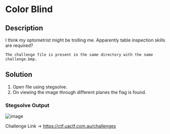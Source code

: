 # Color Blind

## Description
I think my optometrist might be trolling me. Apparently table inspection skills are required?

`The challenge file is present in the same directory with the name challenge.bmp.`

## Solution

1. Open file using stegsolve.
2. On viewing the image through different planes the flag is found.

### Stegsolve Output

 ![image](https://user-images.githubusercontent.com/85097320/182686070-1488e8ec-302b-46b3-b267-be696aa0f971.png)
 
 Challenge Link -> https://ctf.uactf.com.au/challenges
 

